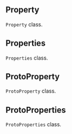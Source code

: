 ## Property

`Property` class.

## Properties

`Properties` class.

## ProtoProperty

`ProtoProperty` class.

## ProtoProperties

`ProtoProperties` class.

